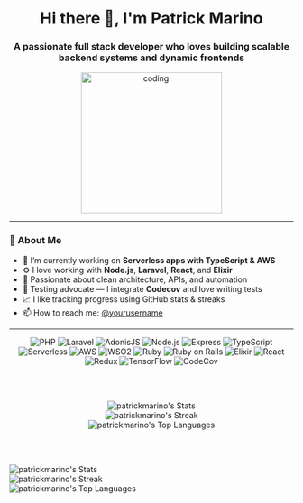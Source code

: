 <h1 align="center">Hi there 👋, I'm Patrick Marino</h1>
<h3 align="center">A passionate full stack developer who loves building scalable backend systems and dynamic frontends</h3>

<div align="center">
  <img src="https://media.giphy.com/media/qgQUggAC3Pfv687qPC/giphy.gif" width="250" alt="coding" />
</div>

---

### 🧠 About Me

- 🔭 I’m currently working on **Serverless apps with TypeScript & AWS**
- ⚙️ I love working with **Node.js**, **Laravel**, **React**, and **Elixir**
- 🚀 Passionate about clean architecture, APIs, and automation
- 🧪 Testing advocate — I integrate **Codecov** and love writing tests
- 📈 I like tracking progress using GitHub stats & streaks
- 📫 How to reach me: [@yourusername]([https://github.com/patrickmarino](https://www.linkedin.com/in/patrick-marino-6a282932))

---

<div align="center">

<!-- 💻 Tech Stack -->
![PHP](https://img.shields.io/badge/php-%23777BB4.svg?style=for-the-badge&logo=php&logoColor=white)
![Laravel](https://img.shields.io/badge/laravel-%23FF2D20.svg?style=for-the-badge&logo=laravel&logoColor=white)
![AdonisJS](https://img.shields.io/badge/adonisjs-%23220052.svg?style=for-the-badge&logo=adonisjs&logoColor=white)
![Node.js](https://img.shields.io/badge/Node.js-43853D?style=for-the-badge&logo=node.js&logoColor=white)
![Express](https://img.shields.io/badge/Express.js-404D59?style=for-the-badge)
![TypeScript](https://img.shields.io/badge/TypeScript-3178C6?style=for-the-badge&logo=typescript&logoColor=white)
![Serverless](https://img.shields.io/badge/Serverless-FD5750?style=for-the-badge&logo=serverless&logoColor=white)
![AWS](https://img.shields.io/badge/AWS-232F3E?style=for-the-badge&logo=amazon-aws&logoColor=white)
![WSO2](https://img.shields.io/badge/WSO2-F26622?style=for-the-badge&logo=wso2&logoColor=white)
![Ruby](https://img.shields.io/badge/Ruby-CC342D?style=for-the-badge&logo=ruby&logoColor=white)
![Ruby on Rails](https://img.shields.io/badge/Ruby_on_Rails-CC0000?style=for-the-badge&logo=ruby-on-rails&logoColor=white)
![Elixir](https://img.shields.io/badge/Elixir-4B275F?style=for-the-badge&logo=elixir&logoColor=white)
![React](https://img.shields.io/badge/React-20232A?style=for-the-badge&logo=react&logoColor=61DAFB)
![Redux](https://img.shields.io/badge/Redux-593D88?style=for-the-badge&logo=redux&logoColor=white)
![TensorFlow](https://img.shields.io/badge/TensorFlow-FF6F00?style=for-the-badge&logo=tensorflow&logoColor=white)
![CodeCov](https://img.shields.io/badge/codecov-%23ff0077.svg?style=for-the-badge&logo=codecov&logoColor=white)

<br/><br/>

<!-- 📊 GitHub Stats -->
![patrickmarino's Stats](https://github-readme-stats.vercel.app/api?username=patrickmarino&theme=vue-dark&show_icons=true&hide_border=true&count_private=true)  
![patrickmarino's Streak](https://github-readme-streak-stats.herokuapp.com/?user=patrickmarino&theme=vue-dark&hide_border=true)  
![patrickmarino's Top Languages](https://github-readme-stats.vercel.app/api/top-langs/?username=patrickmarino&theme=vue-dark&show_icons=true&hide_border=true&layout=compact)

</div>

<br/><br/>

<!-- 📊 GitHub Stats -->
![patrickmarino's Stats](https://github-readme-stats.vercel.app/api?username=patrickmarino&theme=vue-dark&show_icons=true&hide_border=true&count_private=true)  
![patrickmarino's Streak](https://github-readme-streak-stats.herokuapp.com/?user=patrickmarino&theme=vue-dark&hide_border=true)  
![patrickmarino's Top Languages](https://github-readme-stats.vercel.app/api/top-langs/?username=patrickmarino&theme=vue-dark&show_icons=true&hide_border=true&layout=compact)

</div>
